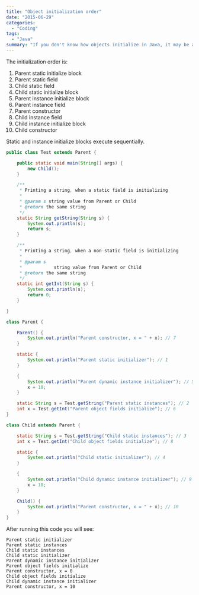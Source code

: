 ```yaml
---
title: "Object initialization order"
date: "2015-06-29"
categories:
  - "Coding"
tags:
  - "Java"
summary: "If you don't know how objects initialize in Java, it may be a surprise when you write some code. Find out!"
---
```


The initialization order is:

1. Parent static initialize block
2. Parent static field
3. Child static field
4. Child static initialize block
5. Parent instance initialize block
6. Parent instance field
7. Parent constructor
8. Child instance field
9. Child instance initialize block
10. Child constructor

Static and instance initialize blocks execute sequentially.

```java
public class Test extends Parent {

    public static void main(String[] args) {
        new Child();
    }

    /**
     * Printing a string, when a static field is initializing
     *
     * @param s string value from Parent or Child
     * @return the same string
     */
    static String getString(String s) {
        System.out.println(s);
        return s;
    }

    /**
     * Printing a string, when a non-static field is initializing
     *
     * @param s
     *            string value from Parent or Child
     * @return the same string
     */
    static int getInt(String s) {
        System.out.println(s);
        return 0;
    }

}

class Parent {

    Parent() {
        System.out.println("Parent constructor, x = " + x); // 7
    }

    static {
        System.out.println("Parent static initializer"); // 1
    }

    {
        System.out.println("Parent dynamic instance initializer"); // 5
        x = 10;
    }

    static String s = Test.getString("Parent static instances"); // 2
    int x = Test.getInt("Parent object fields initialize"); // 6
}

class Child extends Parent {

    static String s = Test.getString("Child static instances"); // 3
    int x = Test.getInt("Child object fields initialize"); // 8

    static {
        System.out.println("Child static initializer"); // 4
    }

    {
        System.out.println("Child dynamic instance initializer"); // 9
        x = 10;
    }

    Child() {
        System.out.println("Parent constructor, x = " + x); // 10
    }
}
```

After running this code you will see:

```
Parent static initializer
Parent static instances
Child static instances
Child static initializer
Parent dynamic instance initializer
Parent object fields initialize
Parent constructor, x = 0
Child object fields initialize
Child dynamic instance initializer
Parent constructor, x = 10
```
